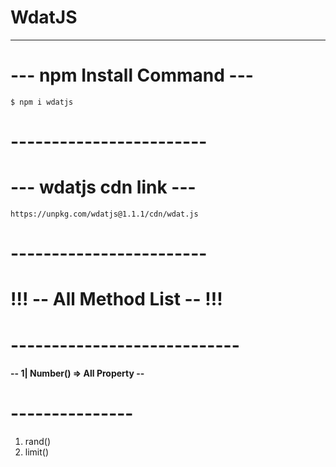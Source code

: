 # WdatJS 
---------------
# --- npm Install Command ---
`$ npm i wdatjs`
# ------------------------
# --- wdatjs cdn link ---
`https://unpkg.com/wdatjs@1.1.1/cdn/wdat.js`
# ------------------------
# !!! -- All Method List -- !!!
# ----------------------------
#### -- 1| Number() => All Property --
# ---------------
1. rand()
2. limit()

                